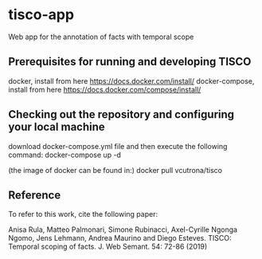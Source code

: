 # tisco-app
Web app for the annotation of facts with temporal scope

## Prerequisites for running and developing TISCO
docker, install from here https://docs.docker.com/install/
docker-compose, install from here https://docs.docker.com/compose/install/

## Checking out the repository and configuring your local machine
download docker-compose.yml file and then execute the following command:
docker-compose up -d

(the image of docker can be found in:)
docker pull vcutrona/tisco

## Reference
To refer to this work, cite the following paper:

Anisa Rula, Matteo Palmonari, Simone Rubinacci, Axel-Cyrille Ngonga Ngomo, Jens Lehmann, Andrea Maurino and Diego Esteves. TISCO: Temporal scoping of facts. J. Web Semant. 54: 72-86 (2019)
